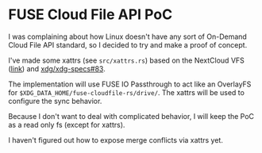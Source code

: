 # FUSE Cloud File API PoC

I was complaining about how Linux doesn't have any sort of On-Demand Cloud File API standard, so I decided to try and make a proof of concept.

I've made some xattrs (see `src/xattrs.rs`) based on the NextCloud VFS ([link](https://github.com/nextcloud/desktop/blob/d73bd2d7e51eb9982ab152125ade47c70c5aeb01/src/common/vfs.h)) and [xdg/xdg-specs#83](https://gitlab.freedesktop.org/xdg/xdg-specs/-/issues/83).

The implementation will use FUSE IO Passthrough to act like an OverlayFS for `$XDG_DATA_HOME/fuse-cloudfile-rs/drive/`.
The xattrs will be used to configure the sync behavior.

Because I don't want to deal with complicated behavior, I will keep the PoC as a read only fs (except for xattrs).

I haven't figured out how to expose merge conflicts via xattrs yet.
